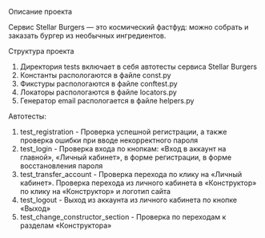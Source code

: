 Описание проекта

Сервис Stellar Burgers — это космический фастфуд: можно собрать и заказать бургер из необычных ингредиентов.

Структура проекта

1. Директория tests включает в себя автотесты сервиса Stellar Burgers
2. Константы распологаются в файле const.py
3. Фикстуры распологаются в файле conftest.py
4. Локаторы распологаются в файле locators.py
5. Генератор email распологается в файле helpers.py

Автотесты:

1. test_registration - Проверка успешной регистрации, а также проверка ошибки при вводе некорректного пароля
2. test_login -	Проверка входа по кнопкам: «Вход в аккаунт на главной», «Личный кабинет», в форме регистрации, в форме восстановления пароля
3. test_transfer_account - Проверка перехода по клику на «Личный кабинет». Проверка перехода из личного кабинета в «Конструктор» по клику на «Конструктор» и логотип сайта	
4. test_logout - Выход из аккаунта из личного кабинета по кнопке «Выход»
5. test_change_constructor_section - Проверка по переходам к разделам «Конструктора»


